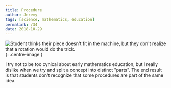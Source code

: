 ```yaml
---
title: Procedure
author: Jeremy
tags: [science, mathematics, education]
permalink: /34
date: 2018-10-29
---
```


![Student thinks their piece doesn't fit in the machine, but they don't realize that a rotation would do the trick.](https://res.cloudinary.com/dh3hm8pb7/image/upload/c_scale,q_auto:best,w_615/v1537109415/Handwaving/Published/Procedure.png){: .centre-image }

I try not to be too cynical about early mathematics education, but I really dislike when we try and split a concept into distinct "parts". The end result is that students don't recognize that some procedures are part of the same idea.